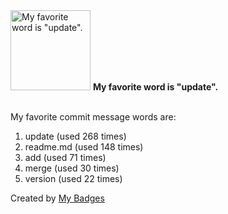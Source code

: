 <img src="https://my-badges.github.io/my-badges/favorite-word.png" alt="My favorite word is &quot;update&quot;." title="My favorite word is &quot;update&quot;." width="128">
<strong>My favorite word is &quot;update&quot;.</strong>
<br><br>

My favorite commit message words are:

1. update (used 268 times)
2. readme.md (used 148 times)
3. add (used 71 times)
4. merge (used 30 times)
5. version (used 22 times)


Created by <a href="https://github.com/my-badges/my-badges">My Badges</a>